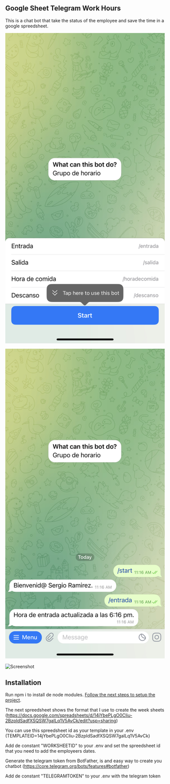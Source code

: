 ## Google Sheet Telegram Work Hours
This is a chat bot that take the status of the employee and save the time in a google spreedsheet.

![Screenshot](preview.jpg)

![Screenshot](preview2.jpg)

![Screenshot](preview3.jpg)

## Installation

Run npm i to install de node modules.
[Follow the next steps to setup the project](https://developers.google.com/sheets/api/quickstart/nodejs).

The next spreedsheet shows the format that I use to create the week sheets
(https://docs.google.com/spreadsheets/d/14jYbePLgO0CIiu-2BzpIdSadfXSQSW7gaILq1V5AvCk/edit?usp=sharing)

You can use this spreedsheet id as your template in your .env (TEMPLATEID=14jYbePLgO0CIiu-2BzpIdSadfXSQSW7gaILq1V5AvCk)

Add de constant "WORKSHEETID" to your .env and set the spreedsheet id that you need to add the employeers dates.

Generate the telegram token from BotFather, is and easy way to create you chatbot (https://core.telegram.org/bots/features#botfather)

Add de constant "TELEGRAMTOKEN" to your .env with the telegram token